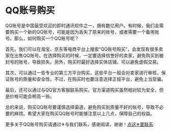# QQ账号购买

QQ账号是中国最受欢迎的即时通讯软件之一，拥有数亿用户。有时候，我们会需要购买一个新的QQ账号，可能是因为丢失了原来的账号，或者需要一个备用账号。那么，如何购买一个QQ账号呢？

首先，我们可以在淘宝、京东等电商平台上搜索“QQ账号购买”，会发现有很多卖家在出售QQ账号。在选择购买的时候，一定要选择信誉好的卖家，避免购买到被封号的账号，导致损失。另外，购买时最好选择实体店铺，可以避免虚假交易。

其次，可以通过一些专业的第三方平台购买，这些平台一般会对卖家进行审核，保证账号的质量和安全性。不过，在购买时也要注意选择正规平台，避免上当受骗。

最后，还可以通过与QQ官方客服联系购买。官方渠道购买虽然相对较为安全，但是价格可能会稍高一些。

总的来说，购买QQ账号要谨慎选择渠道，避免购买到质量不好的账号，导致不必要的麻烦。希望大家在购买QQ账号时能够注意以上几点，保障自己的权益。

更多关于QQ账号购买请通过✈与我们联系，感谢阅读，谢谢！[点这✈里联系](https://sms.k02.cc)